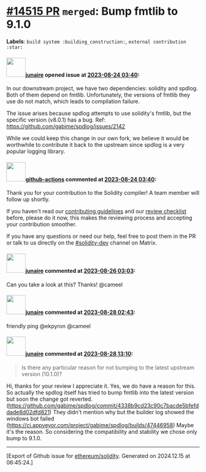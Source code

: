 # [\#14515 PR](https://github.com/ethereum/solidity/pull/14515) `merged`: Bump fmtlib to 9.1.0
**Labels**: `build system :building_construction:`, `external contribution :star:`


#### <img src="https://avatars.githubusercontent.com/u/77525145?u=5bc6f0b2462a5f0bae6c644d9268f1704fb59002&v=4" width="50">[junaire](https://github.com/junaire) opened issue at [2023-08-24 03:40](https://github.com/ethereum/solidity/pull/14515):

In our downstream project, we have two dependencies: solidity and spdlog. Both of them depend on fmtlib. Unfortunately, the versions of fmtlib they use do not match, which leads to compilation failure.

The issue arises because spdlog attempts to use solidity's fmtlib, but the specific version (v8.0.1) has a bug. Ref: https://github.com/gabime/spdlog/issues/2142

While we could keep this change in our own fork, we believe it would be worthwhile to contribute it back to the upstream since spdlog is a very popular logging library.

#### <img src="https://avatars.githubusercontent.com/in/15368?v=4" width="50">[github-actions](https://github.com/apps/github-actions) commented at [2023-08-24 03:40](https://github.com/ethereum/solidity/pull/14515#issuecomment-1690946372):

Thank you for your contribution to the Solidity compiler! A team member will follow up shortly.

If you haven't read our [contributing guidelines](https://docs.soliditylang.org/en/latest/contributing.html) and our [review checklist](https://github.com/ethereum/solidity/blob/develop/ReviewChecklist.md) before, please do it now, this makes the reviewing process and accepting your contribution smoother.

If you have any questions or need our help, feel free to post them in the PR or talk to us directly on the [#solidity-dev](https://matrix.to/#/#ethereum_solidity-dev:gitter.im) channel on Matrix.

#### <img src="https://avatars.githubusercontent.com/u/77525145?u=5bc6f0b2462a5f0bae6c644d9268f1704fb59002&v=4" width="50">[junaire](https://github.com/junaire) commented at [2023-08-26 03:03](https://github.com/ethereum/solidity/pull/14515#issuecomment-1694133459):

Can you take a look at this? Thanks! @cameel

#### <img src="https://avatars.githubusercontent.com/u/77525145?u=5bc6f0b2462a5f0bae6c644d9268f1704fb59002&v=4" width="50">[junaire](https://github.com/junaire) commented at [2023-08-28 02:43](https://github.com/ethereum/solidity/pull/14515#issuecomment-1694921581):

friendly ping @ekpyron @cameel

#### <img src="https://avatars.githubusercontent.com/u/77525145?u=5bc6f0b2462a5f0bae6c644d9268f1704fb59002&v=4" width="50">[junaire](https://github.com/junaire) commented at [2023-08-28 13:10](https://github.com/ethereum/solidity/pull/14515#issuecomment-1695674352):

> Is there any particular reason for not bumping to the latest upstream version (10.1.0)?

Hi, thanks for your review I appreciate it. Yes, we do have a reason for this. So actually the spdlog itself has tried to bump fmtlib into the latest version but soon the change got reverted. (https://github.com/gabime/spdlog/commit/4338b9cd23c90c7bacde5bfefddade8d02dfd821) They didn't mention why but the builder log showed the windows bot failed (https://ci.appveyor.com/project/gabime/spdlog/builds/47446958) Maybe it's the reason. So considering the compatibility and stability we chose only bump to 9.1.0.


-------------------------------------------------------------------------------



[Export of Github issue for [ethereum/solidity](https://github.com/ethereum/solidity). Generated on 2024.12.15 at 06:45:24.]
